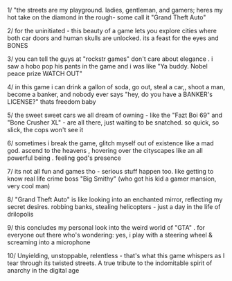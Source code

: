 1/ "the streets are my playground. ladies, gentleman, and gamers; heres my hot take on the diamond in the rough- some call it "Grand Theft Auto"

2/ for the uninitiated - this beauty of a game lets you explore cities where both car doors and human skulls are unlocked. its a feast for the eyes and BONES

3/ you can tell the guys at "rockstr games" don't care about elegance . i saw a hobo pop his pants in the game and i was like "Ya buddy. Nobel peace prize WATCH OUT"

4/ in this game i can drink a gallon of soda, go out, steal a car,, shoot a man, become a banker, and nobody ever says "hey, do you have a BANKER's LICENSE?" thats freedom baby

5/ the sweet sweet cars we all dream of owning - like the "Fazt Boi 69" and "Bone Crusher XL" - are all there, just waiting to be snatched. so quick, so slick, the cops won't see it

6/ sometimes i break the game, glitch myself out of existence like a mad god. ascend to the heavens , hovering over the cityscapes like an all powerful being . feeling god's presence

7/ its not all fun and games tho - serious stuff happen too. like getting to know real life crime boss "Big Smithy" (who got his kid a gamer mansion, very cool man)

8/ "Grand Theft Auto" is like looking into an enchanted mirror, reflecting my secret desires. robbing banks, stealing helicopters - just a day in the life of drilopolis

9/ this concludes my personal look into the weird world of "GTA" . for everyone out there who's wondering: yes, i play with a steering wheel & screaming into a microphone

10/ Unyielding, unstoppable, relentless - that's what this game whispers as I tear through its twisted streets. A true tribute to the indomitable spirit of anarchy in the digital age